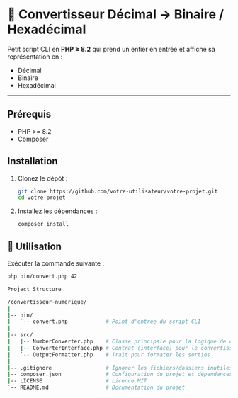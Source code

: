 # 🔢 Convertisseur Décimal → Binaire / Hexadécimal

Petit script CLI en **PHP ≥ 8.2** qui prend un entier en entrée et affiche sa représentation en :
- Décimal
- Binaire
- Hexadécimal

---

## Prérequis

*   PHP >= 8.2
*   Composer

## Installation

1.  Clonez le dépôt :
    ```bash
    git clone https://github.com/votre-utilisateur/votre-projet.git
    cd votre-projet
    ```

2.  Installez les dépendances :
    ```bash
    composer install
    ```

## 🚀 Utilisation

Exécuter la commande suivante :

```bash
php bin/convert.php 42

Project Structure

/convertisseur-numerique/
|
|-- bin/
|   `-- convert.php            # Point d'entrée du script CLI
|
|-- src/
|   |-- NumberConverter.php    # Classe principale pour la logique de conversion
|   |-- ConverterInterface.php # Contrat (interface) pour le convertisseur
|   `-- OutputFormatter.php    # Trait pour formater les sorties
|
|-- .gitignore                 # Ignorer les fichiers/dossiers inutiles (ex: vendor)
|-- composer.json              # Configuration du projet et dépendances
|-- LICENSE                    # Licence MIT
`-- README.md                  # Documentation du projet
